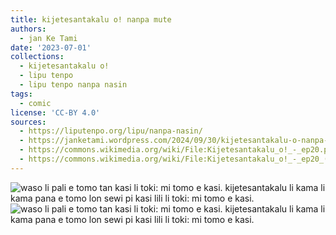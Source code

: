 ```yaml
---
title: kijetesantakalu o! nanpa mute
authors:
  - jan Ke Tami
date: '2023-07-01'
collections:
  - kijetesantakalu o!
  - lipu tenpo
  - lipu tenpo nanpa nasin
tags:
  - comic
license: 'CC-BY 4.0'
sources:
  - https://liputenpo.org/lipu/nanpa-nasin/
  - https://janketami.wordpress.com/2024/09/30/kijetesantakalu-o-nanpa-mute/
  - https://commons.wikimedia.org/wiki/File:Kijetesantakalu_o!_-_ep20.png
  - https://commons.wikimedia.org/wiki/File:Kijetesantakalu_o!_-_ep20_(sitelen_pona).png
---
```


![waso li pali e tomo tan kasi li toki: mi tomo e kasi. kijetesantakalu li kama li kama pana e tomo lon sewi pi kasi lili li toki: mi tomo e kasi.](https://upload.wikimedia.org/wikipedia/commons/1/10/Kijetesantakalu_o%21_-_ep20.png)
![waso li pali e tomo tan kasi li toki: mi tomo e kasi. kijetesantakalu li kama li kama pana e tomo lon sewi pi kasi lili li toki: mi tomo e kasi.](https://upload.wikimedia.org/wikipedia/commons/b/be/Kijetesantakalu_o%21_-_ep20_%28sitelen_pona%29.png)